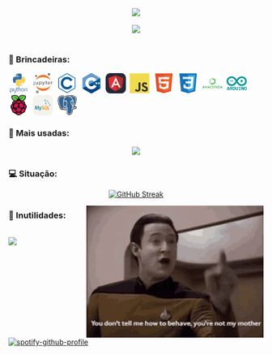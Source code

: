 <p align="center">
 <img src= "https://readme-typing-svg.herokuapp.com?font=times&size=30&color=FFFF00&background=0F09FF00&center=true&lines=Space%2C+the+final+frontier...">
</p>

<p align="center">
  <img src="fun/spock-computer.gif" width="450"/> 
</p>

#

### :robot: Brincadeiras:
  <img src="https://github.com/devicons/devicon/blob/master/icons/python/python-original-wordmark.svg" title="Python" alt="Python" width="40" height="40"/>&nbsp;
  <img src="https://github.com/devicons/devicon/blob/master/icons/jupyter/jupyter-original-wordmark.svg" title="Jupyter" alt="Jupyter" width="40" height="40"/>&nbsp;
  <img src="https://github.com/devicons/devicon/blob/master/icons/c/c-line.svg" title="C" alt="C" width="40" height="40"/>&nbsp;
  <img src="https://github.com/devicons/devicon/blob/master/icons/cplusplus/cplusplus-original.svg" title="C++" alt="C++" width="40" height="40"/>&nbsp;
  <img src="https://github.com/tandpfun/skill-icons/blob/main/icons/Angular-Dark.svg" title="Angular" alt="Angular" width="40" height="40"/>&nbsp;
  <img src="https://github.com/devicons/devicon/blob/master/icons/javascript/javascript-original.svg" title="JavaScript" alt="JavaScript" width="40" height="40"/>&nbsp;
  <img src="https://github.com/devicons/devicon/blob/master/icons/html5/html5-original.svg" title="HTML" alt="HTML" width="40" height="40"/>&nbsp;
  <img src="https://github.com/devicons/devicon/blob/master/icons/css3/css3-original.svg" title="CSS" alt="CSS" width="40" height="40"/>&nbsp;
  <img src="https://github.com/devicons/devicon/blob/master/icons/anaconda/anaconda-original-wordmark.svg" title="Anaconda" alt="Anaconda" width="40" height="40"/>&nbsp;
   <img src="https://github.com/devicons/devicon/blob/master/icons/arduino/arduino-original-wordmark.svg" title="Arduino" alt="Arduino" width="40" height="40"/>&nbsp;
   <img src="https://github.com/devicons/devicon/blob/master/icons/raspberrypi/raspberrypi-original.svg" title="Raspberry Pi" alt="Raspberry Pi" width="40" height="40"/>&nbsp;
   <img src="https://github.com/tandpfun/skill-icons/blob/main/icons/MySQL-Light.svg" title="MySQL" alt="MySQL" width="40" height="40"/>&nbsp;
   <img src="https://github.com/devicons/devicon/blob/master/icons/postgresql/postgresql-original.svg" title="Postgresql" alt="Postgresql" width="40" height="40"/>&nbsp;
   
 ### :floppy_disk: Mais usadas:

<p align="center">
  <img src="https://github-readme-stats.vercel.app/api/top-langs/?username=pizza2u&theme=highcontrast&layout=compact" /> 
</p>

### :computer: Situação:

<p align="center">
 <a href="https://git.io/streak-stats"><img src="https://github-readme-streak-stats.herokuapp.com?user=pizza2u&theme=dark&border_radius=3&date_format=M%20j%5B%2C%20Y%5D&mode=weekly" alt="GitHub Streak" /></a>
</p>


<img align="right" src="fun/data-startrek.gif" width="350">
<!---pode-se usar px ou rem para tamanhos no css, recomenda-se rem-->

### :musical_note: Inutilidades:
<p align="left"> 
<br>
<a href="https://open.spotify.com/user/thelittlesmurf?si=6a4774a1b9784228"><img src="https://img.shields.io/badge/Spotify-1ED760?&style=for-the-badge&logo=spotify&logoColor=white"></a>
</p>

[![spotify-github-profile](https://spotify-github-profile.vercel.app/api/view?uid=thelittlesmurf&cover_image=true&theme=default&bar_color_cover=false&bar_color=eeff00)](https://github.com/kittinan/spotify-github-profile)
